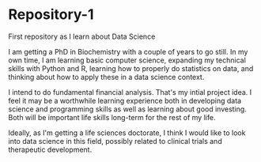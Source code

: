 # Repository-1
First repository as I learn about Data Science

I am getting a PhD in Biochemistry with a couple of years to go still. In my own time, I am learning basic computer science, expanding my technical skills with Python and R, learning how to properly do statistics on data, and thinking about how to apply these in a data science context.

I intend to do fundamental financial analysis. That's my intial project idea. I feel it may be a worthwhile learning experience both in developing data science and programming skills as well as learning about good investing. Both will be important life skills long-term for the rest of my life.

Ideally, as I'm getting a life sciences doctorate, I think I would like to look into data science in this field, possibly related to clinical trials and therapeutic development.
